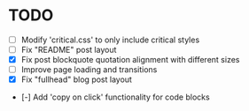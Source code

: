 # TODO
  * [ ] Modify 'critical.css' to only include critical styles
  * [ ] Fix "README" post layout
  * [x] Fix post blockquote quotation alignment with different sizes
  * [ ] Improve page loading and transitions
  * [x] Fix "fullhead" blog post layout
  * [-] Add 'copy on click' functionality for code blocks
